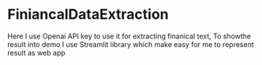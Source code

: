 # FiniancalDataExtraction
Here I use Openai API key to use it for extracting finanical text, To showthe result into demo I use Streamlit library which make easy for me to represent result as web app 
